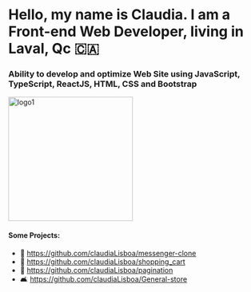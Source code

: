 # Hello, my name is Claudia. I am a Front-end Web Developer, living in Laval, Qc 🇨🇦

### Ability to develop and optimize Web Site using JavaScript, TypeScript, ReactJS, HTML, CSS and Bootstrap

[<img width="249" alt="logo1" src="https://user-images.githubusercontent.com/21189063/218276309-b7406878-2eaf-425c-9433-4acaeb647e80.png">](https://www.claudialisboa.dev)



#### Some Projects:

- 📨 https://github.com/claudiaLisboa/messenger-clone
- 🛒 https://github.com/claudiaLisboa/shopping_cart
- 📑 https://github.com/claudiaLisboa/pagination
- 🛋️ https://github.com/claudiaLisboa/General-store

